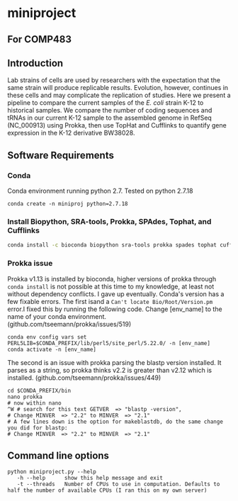 # miniproject
## For COMP483  
## Introduction  
  
Lab strains of cells are used by researchers with the expectation that the same strain will produce replicable results. Evolution, however, continues in these cells and may complicate the replication of studies. Here we present a pipeline to compare the current samples of the *E. coli* strain K-12 to historical samples. We compare the number of coding sequences and tRNAs in our current K-12 sample to the assembled genome in RefSeq (NC_000913) using Prokka, then use TopHat and Cufflinks to quantify gene expression in the K-12 derivative BW38028.  
  
## Software Requirements  
### Conda  
Conda environment running python 2.7. Tested on python 2.7.18  
```
conda create -n miniproj python=2.7.18
```

### Install Biopython, SRA-tools, Prokka, SPAdes, Tophat, and Cufflinks
```sh 
conda install -c bioconda biopython sra-tools prokka spades tophat cufflinks
```

### Prokka issue

Prokka v1.13 is installed by bioconda, higher versions of prokka through `conda install` is not possible at this time to my knowledge, at least not without dependency conflicts. I gave up eventually. Conda's version has a few fixable errors. The first isand a `Can't locate Bio/Root/Version.pm` error.I fixed this by running the following code. Change [env_name] to the name of your conda environment. (github.com/tseemann/prokka/issues/519)
```
conda env config vars set PERL5LIB=$CONDA_PREFIX/lib/perl5/site_perl/5.22.0/ -n [env_name]
conda activate -n [env_name]
```  
The second is an issue with prokka parsing the blastp version installed. It parses as a string, so prokka thinks v2.2 is greater than v2.12 which is installed. (github.com/tseemann/prokka/issues/449)
```
cd $CONDA_PREFIX/bin
nano prokka
# now within nano
^W # search for this text GETVER  => "blastp -version",
# Change MINVER  => "2.2" to MINVER  => "2.1"
# A few lines down is the option for makeblastdb, do the same change you did for blastp:
# Change MINVER  => "2.2" to MINVER  => "2.1"
```

## Command line options
``` 
python miniproject.py --help
   -h --help      show this help message and exit
   -t --threads   Number of CPUs to use in computation. Defaults to half the number of available CPUs (I ran this on my own server)
```
